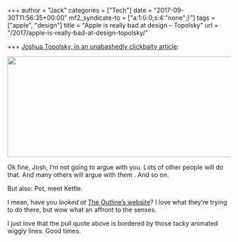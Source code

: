 +++
author = "Jack"
categories = ["Tech"]
date = "2017-09-30T11:56:35+00:00"
mf2_syndicate-to = ["a:1:{i:0;s:4:\"none\";}"]
tags = ["apple", "design"]
title = "Apple is really bad at design – Topolsky"
url = "/2017/apple-is-really-bad-at-design-topolsky/"

+++
[Joshua Topolsky, in an unabashedly clickbaity article][1]:

<img class="alignnone size-full wp-image-330" src="/img/2017/09/visually-disgusting.gif" alt="" width="643" height="228" />

Ok fine, Josh, I&#8217;m not going to argue with you. Lots of other people will do that. And many others will argue with _them_ . And so on.

But also: Pot, meet Kettle.

I mean, have you _looked at_ [The Outline&#8217;s website][2]? I love what they&#8217;re trying to do there, but wow what an affront to the senses.

I just love that the pull quote above is bordered by those tacky animated wiggly lines. Good times.

&nbsp;

 [1]: https://theoutline.com/post/2352/apple-is-really-bad-at-design
 [2]: https://theoutline.com